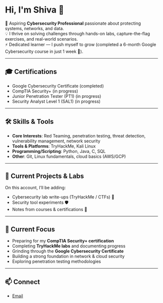 # Hi, I'm Shiva 👋  

🔐 Aspiring **Cybersecurity Professional** passionate about protecting systems, networks, and data.  
💡 I thrive on solving challenges through hands-on labs, capture-the-flag exercises, and real-world scenarios.  
⚡ Dedicated learner — I push myself to grow (completed a 6-month Google Cybersecurity course in just 1 week 🚀).  

---

## 🎓 Certifications  
- Google Cybersecurity Certificate (completed)  
- CompTIA Security+ (in progress)
- Junior Penetration Tester (PT1) (in progress)
- Security Analyst Level 1 (SAL1) (in progress)

---

## 🛠️ Skills & Tools  
- **Core Interests**: Red Teaming, penetration testing, threat detection, vulnerability management, network security  
- **Tools & Platforms**: TryHackMe, Kali Linux  
- **Programming/Scripting**: Python, Java, C, SQL  
- **Other**: Git, Linux fundamentals, cloud basics (AWS/GCP)  

---

## 🚀 Current Projects & Labs  
On this account, I’ll be adding:  
- Cybersecurity lab write-ups (TryHackMe / CTFs) 🔐  
- Security tool experiments 🛡️  
- Notes from courses & certifications 📘  

---

## 🌱 Current Focus  
- Preparing for my **CompTIA Security+ certification**  
- Completing **TryHackMe labs** and documenting progress  
- Grinding through the **Google Cybersecurity Certificate**  
- Building a strong foundation in network & cloud security  
- Exploring penetration testing methodologies  

---

## 📫 Connect  
- [Email](mailto:shiva.d.shank@gmail.com)  
